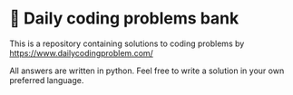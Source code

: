 # 🏦 Daily coding problems bank

This is a repository containing solutions to coding problems by https://www.dailycodingproblem.com/

All answers are written in python. Feel free to write a solution in your own preferred language.
